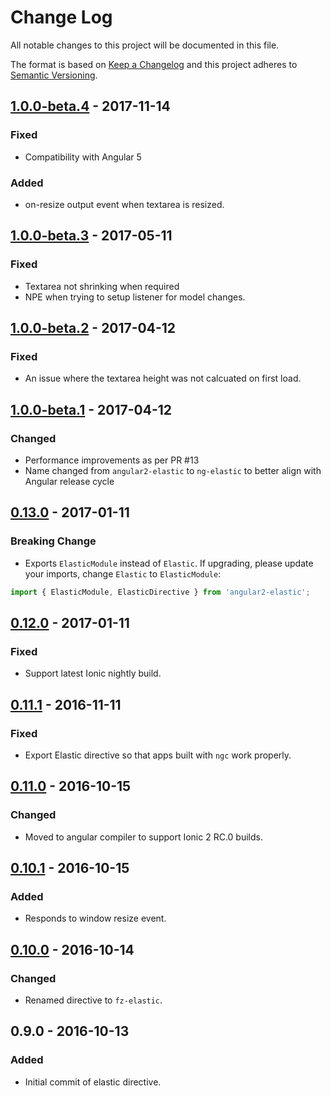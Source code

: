 # Change Log
All notable changes to this project will be documented in this file.

The format is based on [Keep a Changelog](http://keepachangelog.com/)
and this project adheres to [Semantic Versioning](http://semver.org/).

## [1.0.0-beta.4] - 2017-11-14
### Fixed
- Compatibility with Angular 5

### Added
- on-resize output event when textarea is resized.

## [1.0.0-beta.3] - 2017-05-11
### Fixed
- Textarea not shrinking when required
- NPE when trying to setup listener for model changes.

## [1.0.0-beta.2] - 2017-04-12
### Fixed
- An issue where the textarea height was not calcuated on first load.

## [1.0.0-beta.1] - 2017-04-12
### Changed
- Performance improvements as per PR #13
- Name changed from `angular2-elastic` to `ng-elastic` to better align with Angular release cycle

## [0.13.0] - 2017-01-11
### Breaking Change
- Exports `ElasticModule` instead of `Elastic`. If upgrading, please update your imports, change `Elastic` to `ElasticModule`:

``` js
import { ElasticModule, ElasticDirective } from 'angular2-elastic';
```

## [0.12.0] - 2017-01-11
### Fixed
- Support latest Ionic nightly build.

## [0.11.1] - 2016-11-11
### Fixed
- Export Elastic directive so that apps built with `ngc` work properly.

## [0.11.0] - 2016-10-15
### Changed
- Moved to angular compiler to support Ionic 2 RC.0 builds.

## [0.10.1] - 2016-10-15
### Added
- Responds to window resize event.

## [0.10.0] - 2016-10-14
### Changed
- Renamed directive to `fz-elastic`.

## 0.9.0 - 2016-10-13
### Added
- Initial commit of elastic directive.

[1.0.0-beta.4]: https://github.com/fiznool/angular2-elastic/compare/v1.0.0-beta.3...v1.0.0-beta.4
[1.0.0-beta.3]: https://github.com/fiznool/angular2-elastic/compare/v1.0.0-beta.2...v1.0.0-beta.3
[1.0.0-beta.2]: https://github.com/fiznool/angular2-elastic/compare/v1.0.0-beta.1...v1.0.0-beta.2
[1.0.0-beta.1]: https://github.com/fiznool/angular2-elastic/compare/v0.13.0...v1.0.0-beta.1
[0.13.0]: https://github.com/fiznool/angular2-elastic/compare/v0.12.0...v0.13.0
[0.12.0]: https://github.com/fiznool/angular2-elastic/compare/v0.11.1...v0.12.0
[0.11.1]: https://github.com/fiznool/angular2-elastic/compare/v0.11.0...v0.11.1
[0.11.0]: https://github.com/fiznool/angular2-elastic/compare/v0.10.1...v0.11.0
[0.10.1]: https://github.com/fiznool/angular2-elastic/compare/v0.10.0...v0.10.1
[0.10.0]: https://github.com/fiznool/angular2-elastic/compare/v0.9.0...v0.10.0
